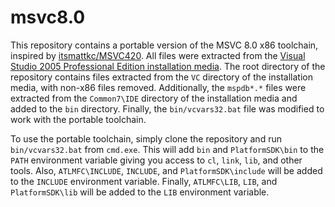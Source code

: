 # msvc8.0

This repository contains a portable version of the MSVC 8.0 x86 toolchain, inspired by [itsmattkc/MSVC420](https://github.com/itsmattkc/MSVC420). All files were extracted from the [Visual Studio 2005 Professional Edition installation media](https://archive.org/details/en_vs_2005_pro_dvd_202207). The root directory of the repository contains files extracted from the `VC` directory of the installation media, with non-x86 files removed. Additionally, the `mspdb*.*` files were extracted from the `Common7\IDE` directory of the installation media and added to the `bin` directory. Finally, the `bin/vcvars32.bat` file was modified to work with the portable toolchain.

To use the portable toolchain, simply clone the repository and run `bin/vcvars32.bat` from `cmd.exe`. This will add `bin` and `PlatformSDK\bin` to the `PATH` environment variable giving you access to `cl`, `link`, `lib`, and other tools. Also, `ATLMFC\INCLUDE`, `INCLUDE`, and `PlatformSDK\include` will be added to the `INCLUDE` environment variable. Finally, `ATLMFC\LIB`, `LIB`, and `PlatformSDK\lib` will be added to the `LIB` environment variable.
